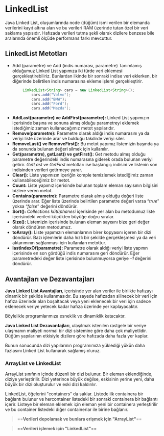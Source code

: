 ﻿
# LinkedList

Java Linked List, oluşumlarında node (düğüm) ismi verilen bir elemanda verilerini kayıt altına alan ve bu verileri RAM üzerinde tutan özel bir veri saklama yapısıdır. Hafızada verileri tutma şekli olarak dizilere benzese bile aralarında önemli ölçüde performans farkı mevcuttur. 

## LinkedList Metotları

  - Add (parametre) ve Add (indis numarası, parametre)
  Tanımlamış olduğumuz Linked List yapımıza  iki türde veri eklemesi gerçekleştirebiliriz. Bunlardan ilkinde  bir sonraki indise  veri eklerken, bir diğerinde  belirtilen indis numarasına  ekleme işlemi gerçekleştirir.


```java
		LinkedList<String> cars = new LinkedList<String>();
		    cars.add("Volvo");
		    cars.add("BMW");
		    cars.add("Ford");
		    cars.add("Mazda");
```
-   **AddLast(parametre) ve AddFirst(parametre):**  Linked List yapımızın içerisinde başına ve sonuna almış olduğu parametreyi eklemek istediğimiz zaman kullanacağımız metot yapılarıdır.
-   **Remove(parametre):**  Parametre olarak aldığı  indis numarasını  ya da  veriyi  liste üzerinde arar ve bulduğu takdirde veriyi siler.
-   **RemoveLast() ve RemoveFirst():**  Bu metot yapımız listemizin başında ya da sonunda bulunan değeri silmek için kullanılır.
-   **Get(parametre), getLast() ve getFirst():**  Get metodu almış olduğu parametre değerindeki  indis numarasına  giderek orada bulunan veriyi getirir.  *GetLast*  ve  *GetFirst*  metotları ise başlangıç indisini ve listenin son indisinden verileri getirmeye yarar.
- **Clear():** Liste yapımızın içeriğin komple temizlemek istediğimiz zaman kullanabileceğimiz bir metot.
- **Count:** Liste yapımız içerisinde bulunan toplam eleman sayısının bilgisini bizlere veren metot.
-   **Contains(parametre):**  Parametre olarak almış olduğu değeri liste üzerinde arar. Eğer liste üzerinde belirtilen parametre değeri varsa “*true*” yoksa “*false*” değerini döndürür.
-   **Sort():**  *Collections kütüphanesi*  içerisinde yer alan bu metodumuz liste içerisindeki verileri  küçükten büyüğe  doğru sıralar.
-   **Size():**  Listemizin içerisinde bulunan  eleman sayısını  bize geri değer olarak döndüren metodumuz.
-   **toArray():**  Liste yapımızın elemanlarının  birer kopyasını içeren  bir dizi döndürür. Bazı işlemlerin daha hızlı bir şekilde gerçekleşmesi ya da veri aktarımının sağlanması için kullanılan metottur.
-   **lastIndexOf(parametre):**  Parametre olarak aldığı veriyi liste yapının içerisinde en son gördüğü  indis numarasını  geri döndürür. Eğer parametredeki değer liste içerisinde bulunmuyorsa geriye  *-1* değerini  döndürür.

## Avantajları ve Dezavantajları

**Java Linked List Avantajları**, içerisinde yer alan veriler ile birlikte hafızayı dinamik bir şekilde kullanmasıdır. Bu sayede hafızadan silinecek bir veri için hafıza üzerinde alan boşaltacak veya yeni eklenecek bir veri için sadece eklenecek veriye yetecek kadar hafıza üzerinde yer kaplayacaktır.

Böylelikle programlarımıza esneklik ve dinamiklik katacaktır.

**Java Linked List Dezavantajları**, ulaşılmak istenilen rastgele bir veriye ulaşmanın maliyeti normal bir dizi sistemine göre daha çok maliyetlidir. Düğüm yapılarının etkisiyle dizilere göre hafızada daha fazla yer kaplar.

Bunun sonucunda dizi yapılarının programımıza yüklediği yükün daha fazlasını Linked List kullanarak sağlamış oluruz.

### ArrayList ve LinkedList
ArrayList sınıfının içinde düzenli bir dizi bulunur. Bir eleman eklendiğinde, diziye yerleştirilir. Dizi yeterince büyük değilse, eskisinin yerine yeni, daha büyük bir dizi oluşturulur ve eski dizi kaldırılır.

LinkedList, öğelerini "containers" da  saklar.  Listede ilk containera bir bağlantı bulunur ve hercontainer listedeki bir sonraki containera bir bağlantı içerir.  Listeye bir eleman eklemek için eleman yeni bir containera yerleştirilir ve bu container listedeki diğer containerlar ile birine bağlanır.

>==**Verileri depolamak ve bunlara erişmek için "ArrayList"**==

>==**Verileri işlemek için "LinkedList"**==
